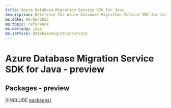 ```yaml
---
title: Azure Database Migration Service SDK for Java
description: Reference for Azure Database Migration Service SDK for Java
ms.date: 06/02/2025
ms.topic: reference
ms.devlang: java
ms.service: databasemigrationservice
---
```

# Azure Database Migration Service SDK for Java - preview
## Packages - preview
[!INCLUDE [packages](database-migration-service-index.md)]